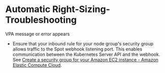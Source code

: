 # Automatic Right-Sizing-Troubleshooting

VPA message or error appears

* Ensure that your inbound rule for your node group's security group allows traffic to the Spot webhook listening port. This enables communication between the Kubernetes Server API and the webhook. See [Create a security group for your Amazon EC2 instance - Amazon Elastic Compute Cloud](https://docs.aws.amazon.com/AWSEC2/latest/UserGuide/creating-security-group.html).
